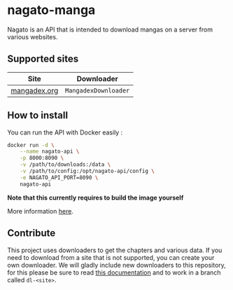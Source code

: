 # nagato-manga

Nagato is an API that is intended to download mangas on a server from various websites. 

## Supported sites

| Site           | Downloader           |
|----------------|----------------------|
| [mangadex.org] | `MangadexDownloader` |

## How to install

You can run the API with Docker easily :

```Bash
docker run -d \
    --name nagato-api \
    -p 8000:8090 \
    -v /path/to/downloads:/data \
    -v /path/to/config:/opt/nagato-api/config \
    -e NAGATO_API_PORT=8090 \
    nagato-api
```

**Note that this currently requires to build the image yourself**

More information [here](doc/deployment.md).

## Contribute

This project uses downloaders to get the chapters and various data. If you need to download from a site that is not supported, you can create your own downloader. We will gladly include new downloaders to this repository, for this please be sure to read [this documentation](doc/downloaders.md) and to work in a branch called `dl-<site>`.


[mangadex.org]: https://mangadex.org/